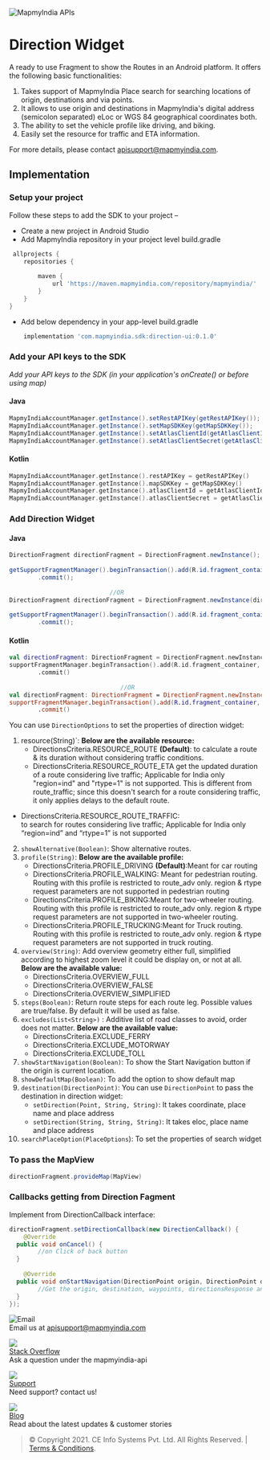 
![MapmyIndia APIs](https://www.mapmyindia.com/api/img/mapmyindia-api.png)  
  
# Direction Widget  
  
A ready to use Fragment to show the Routes in an Android platform.  It offers the following basic functionalities:

1. Takes support of MapmyIndia Place search for searching locations of origin, destinations and via points.
2. It allows to use origin and destinations in MapmyIndia's digital address (semicolon separated) eLoc or WGS 84 geographical coordinates both.
3.  The ability to set the vehicle profile like driving, and biking.
4. Easily set the resource for traffic and ETA information.

For more details, please contact apisupport@mapmyindia.com.

## Implementation

### Setup your project	

Follow these steps to add the SDK to your project –	

-   Create a new project in Android Studio	
- Add MapmyIndia repository in your project level build.gradle	
~~~groovy	
 allprojects {  	
    repositories {  	
    	
        maven {  	
            url 'https://maven.mapmyindia.com/repository/mapmyindia/' 	
        }  	
    }  	
}	
~~~	

- Add below dependency in your app-level build.gradle	
~~~groovy	
    implementation 'com.mapmyindia.sdk:direction-ui:0.1.0'
~~~	

### Add your API keys to the SDK	

_Add your API keys to the SDK (in your application's onCreate() or before using map)_	
#### Java	
```java	
MapmyIndiaAccountManager.getInstance().setRestAPIKey(getRestAPIKey());  	
MapmyIndiaAccountManager.getInstance().setMapSDKKey(getMapSDKKey());  		
MapmyIndiaAccountManager.getInstance().setAtlasClientId(getAtlasClientId());  	
MapmyIndiaAccountManager.getInstance().setAtlasClientSecret(getAtlasClientSecret());  	
```	
#### Kotlin	
```kotlin	
MapmyIndiaAccountManager.getInstance().restAPIKey = getRestAPIKey()  	
MapmyIndiaAccountManager.getInstance().mapSDKKey = getMapSDKKey()  		
MapmyIndiaAccountManager.getInstance().atlasClientId = getAtlasClientId()  	
MapmyIndiaAccountManager.getInstance().atlasClientSecret = getAtlasClientSecret()	
```	

### Add Direction Widget
  
#### Java  
```java  
DirectionFragment directionFragment = DirectionFragment.newInstance();  
  
getSupportFragmentManager().beginTransaction().add(R.id.fragment_container, directionFragment, DirectionFragment.class.getSimpleName())    
        .commit();  
  
                            //OR  
DirectionFragment directionFragment = DirectionFragment.newInstance(directionOptions);  
  
getSupportFragmentManager().beginTransaction().add(R.id.fragment_container, directionFragment, DirectionFragment.class.getSimpleName())    
        .commit();  
```  
#### Kotlin  
~~~kotlin  
val directionFragment: DirectionFragment = DirectionFragment.newInstance()  
supportFragmentManager.beginTransaction().add(R.id.fragment_container, directionFragment, DirectionFragment::class.java.simpleName)    
        .commit()  
                                 
                               //OR  
val directionFragment: DirectionFragment = DirectionFragment.newInstance(directionOptions)  
supportFragmentManager.beginTransaction().add(R.id.fragment_container, placeAutocompleteFragment, PlaceAutocompleteFragment::class.java.simpleName)    
        .commit()                                 
~~~  
  
You can use `DirectionOptions` to set the properties of direction widget:  
  
 1. resource(String)`:  **Below are the available resource:**  
    - DirectionsCriteria.RESOURCE_ROUTE **(Default)**: to calculate a route & its duration without considering traffic conditions.  
    - DirectionsCriteria.RESOURCE_ROUTE_ETA get the updated duration of a route considering live traffic; Applicable for India only "region=ind" and "rtype=1" is not supported. This is different from route_traffic; since this doesn't search for a route considering traffic, it only applies delays to the default route.  
   - DirectionsCriteria.RESOURCE_ROUTE_TRAFFIC:    
to search for routes considering live traffic; Applicable for India only “region=ind” and “rtype=1” is not supported  
2. `showAlternative(Boolean)`: Show alternative routes.  
3. `profile(String)`: **Below are the available profile:**  
   - DirectionsCriteria.PROFILE_DRIVING **(Default)**:Meant for car routing  
   - DirectionsCriteria.PROFILE_WALKING:  Meant for pedestrian routing. Routing with this profile is restricted to route_adv only. region & rtype request parameters are not supported in pedestrian routing  
   - DirectionsCriteria.PROFILE_BIKING:Meant for two-wheeler routing. Routing with this profile is restricted to route_adv only. region & rtype request parameters are not supported in two-wheeler routing.  
   - DirectionsCriteria.PROFILE_TRUCKING:Meant for Truck routing. Routing with this profile is restricted to route_adv only. region & rtype request parameters are not supported in truck routing.  
4. `overview(String)`:  Add overview geometry either full, simplified according to highest zoom level it could be display on, or not at all. **Below are the available value:**  
   - DirectionsCriteria.OVERVIEW_FULL  
   - DirectionsCriteria.OVERVIEW_FALSE  
   - DirectionsCriteria.OVERVIEW_SIMPLIFIED  
5. `steps(Boolean)`: Return route steps for each route leg. Possible values are true/false. By default it will be used as false.  
6. `excludes(List<String>)` : Additive list of road classes to avoid, order does not matter. **Below are the available value:**  
    - DirectionsCriteria.EXCLUDE_FERRY  
    - DirectionsCriteria.EXCLUDE_MOTORWAY  
    - DirectionsCriteria.EXCLUDE_TOLL  
7. `showStartNavigation(Boolean)`: To show the Start Navigation button if the origin is current location.  
8. `showDefaultMap(Boolean)`: To add the option to show default map  
9. `destination(DirectionPoint)`: You can use `DirectionPoint` to pass the destination in direction widget:  
    - `setDirection(Point, String, String)`: It takes coordinate, place name and place address  
    - `setDirection(String, String, String)`: It takes eloc, place name and place address  
10. `searchPlaceOption(PlaceOptions`): To set the properties of search widget  
  
### To pass the MapView  
~~~java  
directionFragment.provideMap(MapView)  
~~~  
  
### Callbacks getting from Direction Fagment  
Implement from DirectionCallback interface:  
  
~~~java  
directionFragment.setDirectionCallback(new DirectionCallback() {    
    @Override    
  public void onCancel() {    
        //on Click of back button  
  }    
    
    @Override    
  public void onStartNavigation(DirectionPoint origin, DirectionPoint destination, List<DirectionPoint> waypoints, DirectionsResponse directionsResponse, int selectedIndex) {    
        //Get the origin, destination, waypoints, directionsResponse and the selected Index  
  }    
});  
~~~  
  
![Email](https://www.google.com/a/cpanel/mapmyindia.co.in/images/logo.gif?service=google_gsuite)   
Email us at [apisupport@mapmyindia.com](mailto:apisupport@mapmyindia.com)  
  
![](https://www.mapmyindia.com/api/img/icons/stack-overflow.png)  
[Stack Overflow](https://stackoverflow.com/questions/tagged/mapmyindia-api)  
Ask a question under the mapmyindia-api  
  
![](https://www.mapmyindia.com/api/img/icons/support.png)  
[Support](https://www.mapmyindia.com/api/index.php#f_cont)  
Need support? contact us!  
  
![](https://www.mapmyindia.com/api/img/icons/blog.png)  
[Blog](http://www.mapmyindia.com/blog/)  
Read about the latest updates & customer stories  
  
  
> © Copyright 2021. CE Info Systems Pvt. Ltd. All Rights Reserved. | [Terms & Conditions](http://www.mapmyindia.com/api/terms-&-conditions).